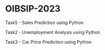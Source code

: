 # OIBSIP-2023

Task5 - Sales Prediction using Python 

Task2 - Unemployment Analysis using Python

Task3 - Car Price Prediction using Python
